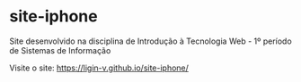 # site-iphone
Site desenvolvido na disciplina de Introdução à Tecnologia Web - 1º período de Sistemas de Informação

Visite o site: https://ligin-v.github.io/site-iphone/
